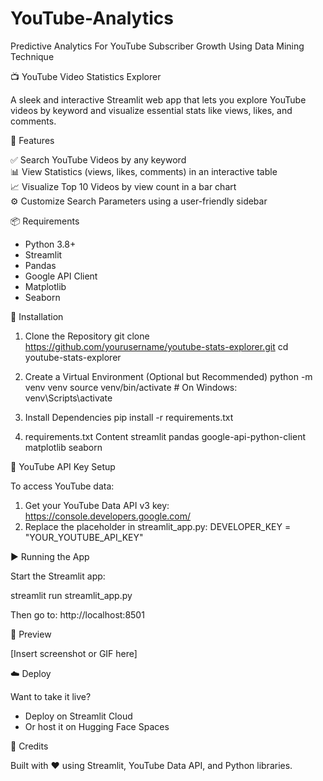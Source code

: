 # YouTube-Analytics
Predictive Analytics For YouTube Subscriber Growth Using Data Mining Technique


📺 YouTube Video Statistics Explorer

A sleek and interactive Streamlit web app that lets you explore YouTube videos by keyword and visualize essential stats like views, likes, and comments.

🚀 Features

✅ Search YouTube Videos by any keyword  
📊 View Statistics (views, likes, comments) in an interactive table  
📈 Visualize Top 10 Videos by view count in a bar chart  
⚙️ Customize Search Parameters using a user-friendly sidebar  

📦 Requirements

- Python 3.8+
- Streamlit
- Pandas
- Google API Client
- Matplotlib
- Seaborn

🔧 Installation

1. Clone the Repository
   git clone https://github.com/yourusername/youtube-stats-explorer.git
   cd youtube-stats-explorer

2. Create a Virtual Environment (Optional but Recommended)
   python -m venv venv
   source venv/bin/activate  # On Windows: venv\Scripts\activate

3. Install Dependencies
   pip install -r requirements.txt

4. requirements.txt Content
   streamlit
   pandas
   google-api-python-client
   matplotlib
   seaborn

🔑 YouTube API Key Setup

To access YouTube data:

1. Get your YouTube Data API v3 key: https://console.developers.google.com/
2. Replace the placeholder in streamlit_app.py:
   DEVELOPER_KEY = "YOUR_YOUTUBE_API_KEY"

▶️ Running the App

Start the Streamlit app:

   streamlit run streamlit_app.py

Then go to:
   http://localhost:8501

📸 Preview

[Insert screenshot or GIF here]

☁️ Deploy

Want to take it live?
- Deploy on Streamlit Cloud
- Or host it on Hugging Face Spaces

🧠 Credits

Built with ❤️ using Streamlit, YouTube Data API, and Python libraries.
